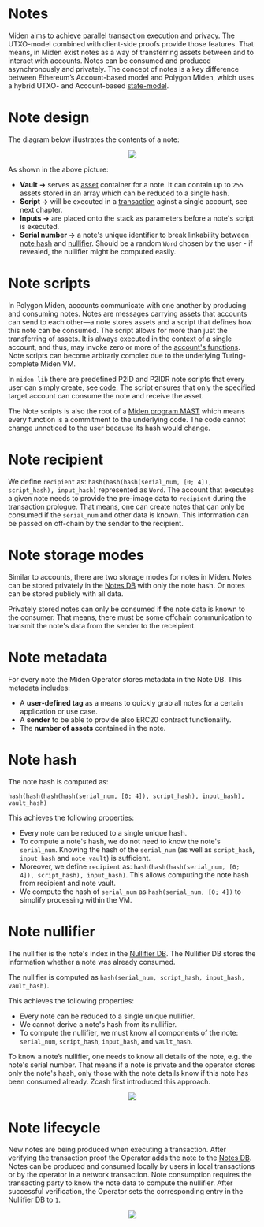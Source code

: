 # Notes
Miden aims to achieve parallel transaction execution and privacy. The UTXO-model combined with client-side proofs provide those features. That means, in Miden exist notes as a way of transferring assets between and to interact with accounts. Notes can be consumed and produced asynchronously and privately. The concept of notes is a key difference between Ethereum’s Account-based model and Polygon Miden, which uses a hybrid UTXO- and Account-based [state-model](state.md). 


# Note design
The diagram below illustrates the contents of a note:

<p align="center">
    <img src="../../diagrams/architecture/note/Note.png">
</p>

As shown in the above picture:
* **Vault &rarr;** serves as [asset](assets.md) container for a note. It can contain up to `255` assets stored in an array which can be reduced to a single hash.
* **Script &rarr;** will be executed in a [transaction](https://0xpolygonmiden.github.io/miden-base/architecture/transactions.html) aginst a single account, see next chapter.
* **Inputs &rarr;** are placed onto the stack as parameters before a note's script is executed.
* **Serial number &rarr;** a note's unique identifier to break linkability between [note hash](https://0xpolygonmiden.github.io/miden-base/architecture/notes.html#note-hash) and [nullifier](https://0xpolygonmiden.github.io/miden-base/architecture/notes.html#note-nullifier). Should be a random `Word` chosen by the user - if revealed, the nullifier might be computed easily.

# Note scripts
In Polygon Miden, accounts communicate with one another by producing and consuming notes. Notes are messages carrying assets that accounts can send to each other—a note stores assets and a script that defines how this note can be consumed. The script allows for more than just the transferring of assets. It is always executed in the context of a single account, and thus, may invoke zero or more of the [account's functions](https://0xpolygonmiden.github.io/miden-base/architecture/accounts.html#code). Note scripts can become arbirarly complex due to the underlying Turing-complete Miden VM. 

In `miden-lib` there are predefined P2ID and P2IDR note scripts that every user can simply create, see [code](https://github.com/0xPolygonMiden/miden-base/blob/fa63b26d845f910d12bd5744f34a6e55c08d5cde/miden-lib/src/notes/mod.rs#L15-L66). The script ensures that only the specified target account can consume the note and receive the asset. 

The Note scripts is also the root of a [Miden program MAST](https://0xpolygonmiden.github.io/miden-vm/user_docs/assembly/main.html) which means every function is a commitment to the underlying code. The code cannot change unnoticed to the user because its hash would change.

# Note recipient 
We define `recipient` as: `hash(hash(hash(serial_num, [0; 4]), script_hash), input_hash)` represented as `Word`. The account that executes a given note needs to provide the pre-image data to `recipient` during the transaction prologue. That means, one can create notes that can only be consumed if the `serial_num` and other data is known. This information can be passed on off-chain by the sender to the recipient. 

# Note storage modes
Similar to accounts, there are two storage modes for notes in Miden. Notes can be stored privately in the [Notes DB](https://0xpolygonmiden.github.io/miden-base/architecture/state.html#notes-database) with only the note hash. Or notes can be stored publicly with all data.

Privately stored notes can only be consumed if the note data is known to the consumer. That means, there must be some offchain communication to transmit the note's data from the sender to the receipient.

# Note metadata
For every note the Miden Operator stores metadata in the Note DB. This metadata includes:

* A **user-defined tag** as a means to quickly grab all notes for a certain application or use case.
* A **sender** to be able to provide also ERC20 contract functionality.
* The **number of assets** contained in the note. 

# Note hash
The note hash is computed as:

`hash(hash(hash(hash(serial_num, [0; 4]), script_hash), input_hash), vault_hash)`

This achieves the following properties:
- Every note can be reduced to a single unique hash.
- To compute a note's hash, we do not need to know the note's `serial_num`. Knowing the hash
    of the `serial_num` (as well as `script_hash`, `input_hash` and `note_vault`) is sufficient.
- Moreover, we define `recipient` as: `hash(hash(hash(serial_num, [0; 4]), script_hash), input_hash)`. This allows computing the note hash from recipient and note vault.
- We compute the hash of `serial_num` as `hash(serial_num, [0; 4])` to simplify processing within
the VM.

# Note nullifier
The nullifier is the note's index in the [Nullifier DB](https://0xpolygonmiden.github.io/miden-base/architecture/state.html#nullifier-database). The Nullifier DB stores the information whether a note was already consumed.

The nullifier is computed as `hash(serial_num, script_hash, input_hash, vault_hash)`.

This achieves the following properties:
- Every note can be reduced to a single unique nullifier.
- We cannot derive a note's hash from its nullifier.
- To compute the nullifier, we must know all components of the note: `serial_num`, `script_hash`, `input_hash`, and `vault_hash`.

To know a note’s nullifier, one needs to know all details of the note, e.g. the note's serial number. That means if a note is private and the operator stores only the note's hash, only those with the note details know if this note has been consumed already. Zcash first introduced this approach.

<p align="center">
    <img src="../../diagrams/architecture/note/Nullifier.png">
</p>

# Note lifecycle
New notes are being produced when executing a transaction. After verifying the transaction proof the Operator adds the note to the [Notes DB](https://0xpolygonmiden.github.io/miden-base/architecture/state.html#notes-database). Notes can be produced and consumed locally by users in local transactions or by the operator in a network transaction. Note consumption requires the transacting party to know the note data to compute the nullifier. After successful verification, the Operator sets the corresponding entry in the Nullifier DB to `1`. 

<p align="center">
    <img src="../../diagrams/architecture/note/Note_life_cycle.png">
</p>
